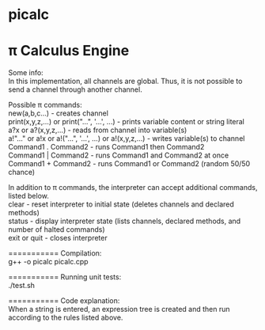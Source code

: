 # picalc
π Calculus Engine
===========
Some info:  <br/>
In this implementation, all channels are global. Thus, it is not possible to send a channel through another channel.

Possible π commands: <br/>
new(a,b,c...) - creates channel <br/>
print(x,y,z,...) or print("...", '...', ...) - prints variable content or string literal <br/>
a?x or a?(x,y,z,...) - reads from channel into variable(s) <br/>
a!"..." or a!x or a!("...", '...', ...) or a!(x,y,z,...) - writes variable(s) to channel <br/>
Command1 . Command2 - runs Command1 then Command2 <br/>
Command1 | Command2 - runs Command1 and Command2 at once <br/>
Command1 + Command2 - runs Command1 or Command2 (random 50/50 chance) <br/>

In addition to π commands, the interpreter can accept additional commands, listed below. <br/>
clear - reset interpreter to initial state (deletes channels and declared methods) <br/>
status - display interpreter state (lists channels, declared methods, and number of halted commands) <br/>
exit or quit - closes interpreter <br/>

===========
Compilation: <br/>
g++ -o picalc picalc.cpp

===========
Running unit tests: <br/>
./test.sh

===========
Code explanation: <br/>
When a string is entered, an expression tree is created and then run according to the rules listed above.